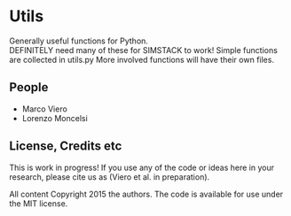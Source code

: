 # Utils 
Generally useful functions for Python.  
DEFINITELY need many of these for SIMSTACK to work!
Simple functions are collected in utils.py
More involved functions will have their own files.  

## People

* Marco Viero
* Lorenzo Moncelsi

## License, Credits etc

This is work in progress! If you use any of the code or ideas here in your research, please cite us as (Viero et al. in preparation).

All content Copyright 2015 the authors. The code is available for use under the MIT license.
